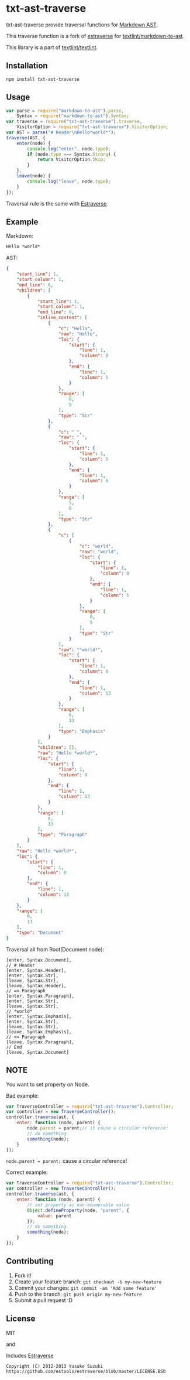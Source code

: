 # txt-ast-traverse

txt-ast-traverse provide traversal functions for [Markdown AST](https://github.com/textlint/markdown-to-ast/ "textlint/markdown-to-ast").

This traverse function is a fork of [estraverse](https://github.com/estools/estraverse "Estraverse") for [textlint/markdown-to-ast](https://github.com/textlint/markdown-to-ast/ "textlint/markdown-to-ast").

This library is a part of [textlint/textlint](https://github.com/textlint/textlint "textlint/textlint").

## Installation

```
npm install txt-ast-traverse
```

## Usage

```js
var parse = require("markdown-to-ast").parse,
    Syntax = require("markdown-to-ast").Syntax;
var traverse = require("txt-ast-traverse").traverse,
    VisitorOption = require("txt-ast-traverse").VisitorOption;
var AST = parse("# Header\nHello*world*");
traverse(AST, {
    enter(node) {
        console.log("enter", node.type);
        if (node.type === Syntax.Strong) {
            return VisitorOption.Skip;
        }
    },
    leave(node) {
        console.log("leave", node.type);
    }
});
```

Traversal rule is the same with [Estraverse](https://github.com/estools/estraverse "Estraverse").

## Example

Markdown:

```markdown
Hello *world*
```

AST:

```json
{
    "start_line": 1,
    "start_column": 1,
    "end_line": 0,
    "children": [
        {
            "start_line": 1,
            "start_column": 1,
            "end_line": 0,
            "inline_content": [
                {
                    "c": "Hello",
                    "raw": "Hello",
                    "loc": {
                        "start": {
                            "line": 1,
                            "column": 0
                        },
                        "end": {
                            "line": 1,
                            "column": 5
                        }
                    },
                    "range": [
                        0,
                        5
                    ],
                    "type": "Str"
                },
                {
                    "c": " ",
                    "raw": " ",
                    "loc": {
                        "start": {
                            "line": 1,
                            "column": 5
                        },
                        "end": {
                            "line": 1,
                            "column": 6
                        }
                    },
                    "range": [
                        5,
                        6
                    ],
                    "type": "Str"
                },
                {
                    "c": [
                        {
                            "c": "world",
                            "raw": "world",
                            "loc": {
                                "start": {
                                    "line": 1,
                                    "column": 0
                                },
                                "end": {
                                    "line": 1,
                                    "column": 5
                                }
                            },
                            "range": [
                                0,
                                5
                            ],
                            "type": "Str"
                        }
                    ],
                    "raw": "*world*",
                    "loc": {
                        "start": {
                            "line": 1,
                            "column": 6
                        },
                        "end": {
                            "line": 1,
                            "column": 13
                        }
                    },
                    "range": [
                        6,
                        13
                    ],
                    "type": "Emphasis"
                }
            ],
            "children": [],
            "raw": "Hello *world*",
            "loc": {
                "start": {
                    "line": 1,
                    "column": 0
                },
                "end": {
                    "line": 1,
                    "column": 13
                }
            },
            "range": [
                0,
                13
            ],
            "type": "Paragraph"
        }
    ],
    "raw": "Hello *world*",
    "loc": {
        "start": {
            "line": 1,
            "column": 0
        },
        "end": {
            "line": 1,
            "column": 13
        }
    },
    "range": [
        0,
        13
    ],
    "type": "Document"
}
```

Traversal all from Root(Document node):

```
[enter, Syntax.Document],
// # Header
[enter, Syntax.Header],
[enter, Syntax.Str],
[leave, Syntax.Str],
[leave, Syntax.Header],
// => Paragraph
[enter, Syntax.Paragraph],
[enter, Syntax.Str],
[leave, Syntax.Str],
// *world*
[enter, Syntax.Emphasis],
[enter, Syntax.Str],
[leave, Syntax.Str],
[leave, Syntax.Emphasis],
// <= Paragraph
[leave, Syntax.Paragraph],
// End
[leave, Syntax.Document]
```

## NOTE

You want to set property on Node.

Bad example:

```js
var TraverseController = require("txt-ast-traverse").Controller;
var controller = new TraverseController();
controller.traverse(ast, {
    enter: function (node, parent) {
        node.parent = parent;// it cause a circular reference!
        // do something
        something(node);
    }
});
```

`node.parent = parent;` cause a circular reference!

Correct example:

```js
var TraverseController = require("txt-ast-traverse").Controller;
var controller = new TraverseController();
controller.traverse(ast, {
    enter: function (node, parent) {
        // set property as non-enumerable value
        Object.defineProperty(node, "parent", {
            value: parent
        });
        // do something
        something(node);
    }
});
```


## Contributing

1. Fork it!
2. Create your feature branch: `git checkout -b my-new-feature`
3. Commit your changes: `git commit -am 'Add some feature'`
4. Push to the branch: `git push origin my-new-feature`
5. Submit a pull request :D

## License

MIT

and 

Includes [Estraverse](https://github.com/estools/estraverse "Estraverse")
    
    Copyright (C) 2012-2013 Yusuke Suzuki
    https://github.com/estools/estraverse/blob/master/LICENSE.BSD
